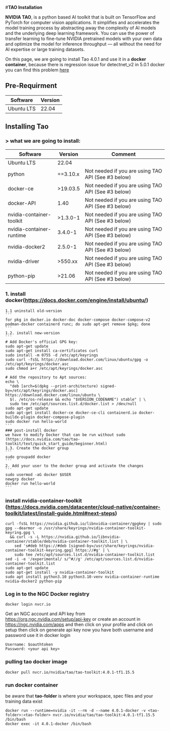 #**TAO Installation**

**NVIDIA TAO**, is a python based AI toolkit that is built on TensorFlow and PyTorch for computer vision applications. It simplifies and accelerates the model training process by abstracting away the complexity of AI models and the underlying deep learning framework. You can use the power of transfer learning to fine-tune NVIDIA pretrained models with your own data and optimize the model for inference throughput — all without the need for AI expertise or large training datasets.

On this page, we are going to install Tao 4.0.1 and use it in a **docker container**, because there is regression issue for detectnet_v2 in 5.0.1 docker 
you can find this problem [here](https://forums.developer.nvidia.com/t/getting-0-map-for-detectnet-v2-model-over-150-epochs/316986)

## Pre-Requirment
| Software                    | Version  |
|-----------------------------|----------------|
| Ubuntu LTS                   | 22.04   |
## Installing Tao

  ### > what we are going to install: 
  | Software                    | Version        | Comment                                                           |
  |-----------------------------|----------------|-------------------------------------------------------------------|
  | Ubuntu LTS                   | 22.04          |                                                                   |
  | python                       | ==3.10.x       | Not needed if you are using TAO API (See #3 below)                |
  | docker-ce                    | >19.03.5       | Not needed if you are using TAO API (See #3 below)                |
  | docker-API                   | 1.40           | Not needed if you are using TAO API (See #3 below)                |
  | nvidia-container-toolkit     | >1.3.0-1       | Not needed if you are using TAO API (See #3 below)                |
  | nvidia-container-runtime     | 3.4.0-1        | Not needed if you are using TAO API (See #3 below)                |
  | nvidia-docker2               | 2.5.0-1        | Not needed if you are using TAO API (See #3 below)                |
  | nvidia-driver                | >550.xx        | Not needed if you are using TAO API (See #3 below)                |
  | python-pip                   | >21.06         | Not needed if you are using TAO API (See #3 below)                |
  
  ### 1. install docker(https://docs.docker.com/engine/install/ubuntu/)
    1.1 uninstall old-version
    ```
    for pkg in docker.io docker-doc docker-compose docker-compose-v2 podman-docker containerd runc; do sudo apt-get remove $pkg; done
    ```
    1.2. install new-version
    ```
    # Add Docker's official GPG key:
    sudo apt-get update
    sudo apt-get install ca-certificates curl
    sudo install -m 0755 -d /etc/apt/keyrings
    sudo curl -fsSL https://download.docker.com/linux/ubuntu/gpg -o /etc/apt/keyrings/docker.asc
    sudo chmod a+r /etc/apt/keyrings/docker.asc
    
    # Add the repository to Apt sources:
    echo \
      "deb [arch=$(dpkg --print-architecture) signed-by=/etc/apt/keyrings/docker.asc] https://download.docker.com/linux/ubuntu \
      $(. /etc/os-release && echo "$VERSION_CODENAME") stable" | \
      sudo tee /etc/apt/sources.list.d/docker.list > /dev/null
    sudo apt-get update
    sudo apt-get install docker-ce docker-ce-cli containerd.io docker-buildx-plugin docker-compose-plugin
    sudo docker run hello-world
    ```
    ### post-install docker
    we have to modify Docker that can be run without sudo (https://docs.nvidia.com/tao/tao-toolkit/text/quick_start_guide/beginner.html) 
    1.3. Create the docker group
    ```
    sudo groupadd docker
    ```
    2. Add your user to the docker group and activate the changes 
    ```
    sudo usermod -aG docker $USER
    newgrp docker
    docker run hello-world
    ```
  ### install nvidia-container-toolkit (https://docs.nvidia.com/datacenter/cloud-native/container-toolkit/latest/install-guide.html#next-steps)
  ```
  curl -fsSL https://nvidia.github.io/libnvidia-container/gpgkey | sudo gpg --dearmor -o /usr/share/keyrings/nvidia-container-toolkit-keyring.gpg \
    && curl -s -L https://nvidia.github.io/libnvidia-container/stable/deb/nvidia-container-toolkit.list | \
      sed 's#deb https://#deb [signed-by=/usr/share/keyrings/nvidia-container-toolkit-keyring.gpg] https://#g' | \
      sudo tee /etc/apt/sources.list.d/nvidia-container-toolkit.list
  sed -i -e '/experimental/ s/^#//g' /etc/apt/sources.list.d/nvidia-container-toolkit.list
  sudo apt-get update
  sudo apt-get install -y nvidia-container-toolkit
  sudo apt install python3.10 python3.10-venv nvidia-container-runtime nvidia-docker2 python-pip
  ```
  ### Log in to the NGC Docker registry 
  ``` 
  docker login nvcr.io
  ```
  Get an NGC account and API key from https://org.ngc.nvidia.com/setup/api-key or create an account in https://ngc.nvidia.com/apps and
  then click on your profile and click on setup then click on generate api key 
  now you have both username and password 
  use it in docker login
  ```
  Username: $oauthtoken
  Password: <your api key>
  ```
  ### pulling tao docker image
  ```
  docker pull nvcr.io/nvidia/tao/tao-toolkit:4.0.1-tf1.15.5
  ```
  ### run docker container
  be aware that **tao-folder** is where your workspace, spec files and your training data exist
  ```
  docker run --runtime=nvidia -it --rm -d --name 4.0.1-docker -v <tao-folder>:<tao-folder> nvcr.io/nvidia/tao/tao-toolkit:4.0.1-tf1.15.5 /bin/bash
  docker exec -it 4.0.1-docker /bin/bash
  ```
